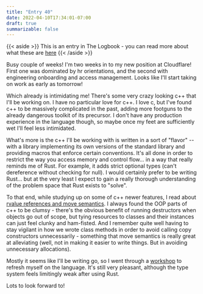 ```yaml
---
title: "Entry 40"
date: 2022-04-10T17:34:01-07:00
draft: true
summarizable: false
---
```


{{< aside >}} This is an entry in The Logbook - you can read more about what these are [here](/posts/logbook) {{< /aside >}}

Busy couple of weeks! I'm two weeks in to my new position at Cloudflare! First one was dominated by hr orientations, and the second with engineering onboarding and access management. Looks like I'll start taking on work as early as tomorrow!

Which already is intimidating me! There's some very crazy looking c++ that I'll be working on. I have no particular love for c++. I love c, but I've found c++ to be massively complicated in the past, adding more footguns to the already dangerous toolkit of its precursor. I don't have any production experience in the language though, so maybe once my feet are sufficiently wet I'll feel less intimidated.

What's more is the c++ I'll be working with is written in a sort of "flavor" -- with a library implementing its own versions of the standard library and providing macros that enforce certain conventions. It's all done in order to restrict the way you access memory and control flow... in a way that really reminds me of Rust. For example, it adds strict optional types (can't dereference without checking for null). I would certainly prefer to be writing Rust... but at the very least I expect to gain a really thorough understanding of the problem space that Rust exists to "solve".

To that end, while studying up on some of c++ newer features, I read about [rvalue references and move semantics](http://thbecker.net/articles/rvalue_references/section_01.html). I always found the OOP parts of c++ to be clumsy - there's the obvious benefit of running destructors when objects go out of scope, but tying resources to classes and their instances can just feel clunky and ham-fisted. And I remember quite well having to stay vigilant in how we wrote class methods in order to avoid calling copy constructors unnecessarily - something that move semantics is really great at alleviating (well, not in making it easier to write things. But in avoiding unnecessary allocations).

Mostly it seems like I'll be writing go, so I went through a [workshop](https://github.com/campoy/whispering-gophers) to refresh myself on the language. It's still very pleasant, although the type system feels limitingly weak after using Rust.

Lots to look forward to!

